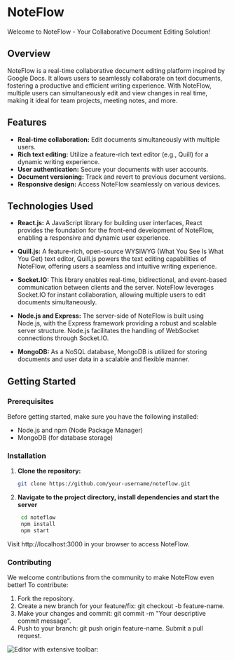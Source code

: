 # NoteFlow

Welcome to NoteFlow - Your Collaborative Document Editing Solution!

## Overview

NoteFlow is a real-time collaborative document editing platform inspired by Google Docs. It allows users to seamlessly collaborate on text documents, fostering a productive and efficient writing experience. With NoteFlow, multiple users can simultaneously edit and view changes in real time, making it ideal for team projects, meeting notes, and more.

## Features

- **Real-time collaboration:** Edit documents simultaneously with multiple users.
- **Rich text editing:** Utilize a feature-rich text editor (e.g., Quill) for a dynamic writing experience.
- **User authentication:** Secure your documents with user accounts.
- **Document versioning:** Track and revert to previous document versions.
- **Responsive design:** Access NoteFlow seamlessly on various devices.

## Technologies Used

- **React.js:** A JavaScript library for building user interfaces, React provides the foundation for the front-end development of NoteFlow, enabling a responsive and dynamic user experience.

- **Quill.js:** A feature-rich, open-source WYSIWYG (What You See Is What You Get) text editor, Quill.js powers the text editing capabilities of NoteFlow, offering users a seamless and intuitive writing experience.

- **Socket.IO:** This library enables real-time, bidirectional, and event-based communication between clients and the server. NoteFlow leverages Socket.IO for instant collaboration, allowing multiple users to edit documents simultaneously.

- **Node.js and Express:** The server-side of NoteFlow is built using Node.js, with the Express framework providing a robust and scalable server structure. Node.js facilitates the handling of WebSocket connections through Socket.IO.

- **MongoDB:** As a NoSQL database, MongoDB is utilized for storing documents and user data in a scalable and flexible manner.

## Getting Started

### Prerequisites

Before getting started, make sure you have the following installed:

- Node.js and npm (Node Package Manager)
- MongoDB (for database storage)

### Installation

1. **Clone the repository:**

   ```bash
   git clone https://github.com/your-username/noteflow.git
2. **Navigate to the project directory, install dependencies and start the server**
   ```bash
    cd noteflow
    npm install
    npm start
Visit http://localhost:3000 in your browser to access NoteFlow.

### Contributing
We welcome contributions from the community to make NoteFlow even better! To contribute:

1. Fork the repository.
2. Create a new branch for your feature/fix: git checkout -b feature-name.
3. Make your changes and commit: git commit -m "Your descriptive commit message".
4. Push to your branch: git push origin feature-name.
Submit a pull request.

![Editor with extensive toolbar:](./image.png)

